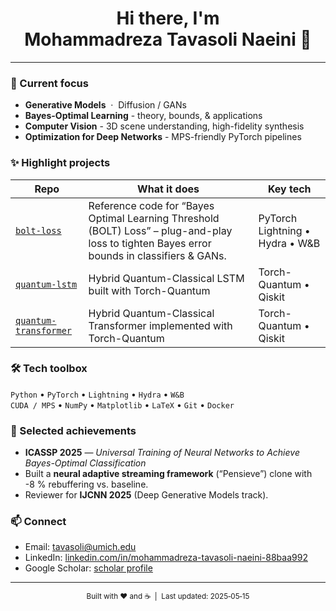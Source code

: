 <!-- Profile README for Mohammadreza Tavasoli Naeini -->

<h1 align="center">
  Hi there, I'm Mohammadreza&nbsp;Tavasoli&nbsp;Naeini&nbsp;👋
</h1>

---

### 🔬 Current focus
- **Generative Models** &nbsp;·&nbsp; Diffusion / GANs &nbsp;
- **Bayes-Optimal Learning** - theory, bounds, & applications  
- **Computer Vision** - 3D scene understanding, high-fidelity synthesis  
- **Optimization for Deep Networks** - MPS-friendly PyTorch pipelines  

### ✨ Highlight projects
| Repo | What it does | Key tech |
|------|--------------|----------|
| [`bolt-loss`](https://github.com/MohammadrezaTavasoli/bolt-loss) | Reference code for “Bayes Optimal Learning Threshold (BOLT) Loss” – plug-and-play loss to tighten Bayes error bounds in classifiers & GANs. | PyTorch Lightning • Hydra • W&B |
| [`quantum-lstm`](https://github.com/MohammadrezaTavasoli/Quantum-LSTM/tree/master/examples/quantum_lstm) | Hybrid Quantum-Classical LSTM built with Torch-Quantum | Torch-Quantum • Qiskit |
| [`quantum-transformer`](https://github.com/MohammadrezaTavasoli/Quantum-Transformer) | Hybrid Quantum-Classical Transformer implemented with Torch-Quantum| Torch-Quantum • Qiskit |


### 🛠 Tech toolbox
`Python` • `PyTorch` • `Lightning` • `Hydra` • `W&B`  
`CUDA / MPS` • `NumPy` • `Matplotlib` • `LaTeX` • `Git` • `Docker`

### 🚀 Selected achievements
- **ICASSP 2025** — _Universal Training of Neural Networks to Achieve Bayes-Optimal Classification_  
- Built a **neural adaptive streaming framework** (“Pensieve”) clone with -8 % rebuffering vs. baseline.  
- Reviewer for **IJCNN 2025** (Deep Generative Models track).

### 📫 Connect
- Email: tavasoli@umich.edu
- LinkedIn: [linkedin.com/in/mohammadreza-tavasoli-naeini-88baa992](https://www.linkedin.com/in/mohammadreza-tavasoli-naeini-88baa992/)
- Google Scholar: [scholar profile](https://scholar.google.ca/citations?user=b4frolwAAAAJ&hl=en&oi=ao)

---

<p align="center">
  <sub>Built with ❤️ and ☕ &nbsp;|&nbsp; Last updated: 2025‑05‑15</sub>
</p>
